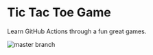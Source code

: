 # Tic Tac Toe Game


Learn GitHub Actions through a fun great games.



![master branch](https://github.com/MaureenOrg/Actions-CI-/workflows/Node.js%20CI/badge.svg?branch=develop)
